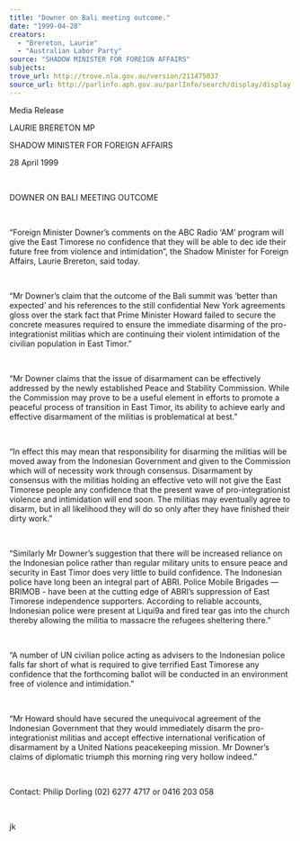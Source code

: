 ```yaml
---
title: "Downer on Bali meeting outcome."
date: "1999-04-28"
creators:
  - "Brereton, Laurie"
  - "Australian Labor Party"
source: "SHADOW MINISTER FOR FOREIGN AFFAIRS"
subjects:
trove_url: http://trove.nla.gov.au/version/211475037
source_url: http://parlinfo.aph.gov.au/parlInfo/search/display/display.w3p;query=Id%3A%22media/pressrel/AN706%22
---
```


   

  Media Release

  LAURIE BRERETON MP 

  SHADOW MINISTER FOR FOREIGN AFFAIRS

 28 April 1999

  

  DOWNER ON BALI MEETING OUTCOME

  

  “Foreign Minister Downer’s comments on the ABC Radio ‘AM’ 
program will give the East Timorese no confidence that they will be 
able to dec ide their future free from violence and intimidation”, 
the Shadow Minister for Foreign Affairs, Laurie Brereton, said today.

  

 “Mr Downer’s claim that the outcome of the Bali 
summit was ‘better than expected’ and his references to the still 
confidential New York agreements gloss over the stark fact that Prime 
Minister Howard failed to secure the concrete measures required to ensure 
the immediate disarming of the pro-integrationist militias which are 
continuing their violent intimidation of the civilian population in 
East Timor.”

  

 “Mr Downer claims that the issue of disarmament 
can be effectively addressed by the newly established Peace and Stability 
Commission. While the Commission may prove to be a useful element in 
efforts to promote a peaceful process of transition in East Timor, its 
ability to achieve early and effective disarmament of the militias is 
problematical at best.”

  

 “In effect this may mean that responsibility for 
disarming the militias will be moved away from the Indonesian Government 
and given to the Commission which will of necessity work through consensus. 
Disarmament by consensus with the militias holding an effective veto 
will not give the East Timorese people any confidence that the present 
wave of pro-integrationist violence and intimidation will end soon. 
The militias may eventually agree to disarm, but in all likelihood they 
will do so only after they have finished their dirty work.”

  

 “Similarly Mr Downer’s suggestion that there will 
be increased reliance on the Indonesian police rather than regular military 
units to ensure peace and security in East Timor does very little to 
build confidence. The Indonesian police have long been an integral part 
of ABRI. Police Mobile Brigades —BRIMOB - have been at the cutting 
edge of ABRI’s suppression of East Timorese independence supporters. 
According to reliable accounts, Indonesian police were present at Liqui9a 
and fired tear gas into the church thereby allowing the militia to massacre 
the refugees sheltering there.”

  

 “A number of UN civilian police acting as advisers 
to the Indonesian police falls far short of what is required to give 
terrified East Timorese any confidence that the forthcoming ballot will 
be conducted in an environment free of violence and intimidation.”

  

 “Mr Howard should have secured the unequivocal agreement 
of the Indonesian Government that they would immediately disarm the 
pro-integrationist militias and accept effective international verification 
of disarmament by a United Nations peacekeeping mission. Mr Downer’s 
claims of diplomatic triumph this morning ring very hollow indeed.”

  

 Contact: Philip Dorling (02) 6277 4717 or 0416 203 
058

  

  jk

